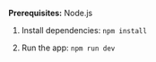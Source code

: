 
**Prerequisites:**  Node.js


1. Install dependencies:
   `npm install`

2. Run the app:
   `npm run dev`
